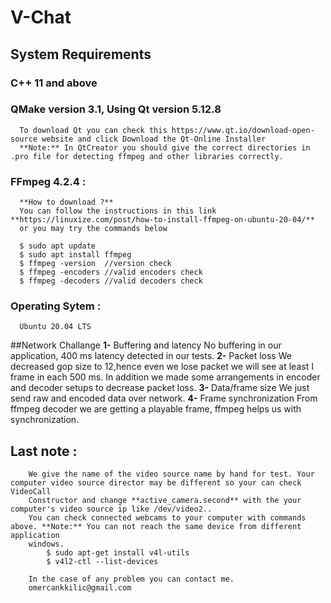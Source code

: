 # V-Chat

## System Requirements  
### C++ 11 and above
### QMake version 3.1, Using Qt version 5.12.8
      To download Qt you can check this https://www.qt.io/download-open-source website and click Download the Qt-Online Installer
      **Note:** In QtCreator you should give the correct directories in .pro file for detecting ffmpeg and other libraries correctly.
### FFmpeg 4.2.4 :
      **How to download ?**
      You can follow the instructions in this link **https://linuxize.com/post/how-to-install-ffmpeg-on-ubuntu-20-04/**
      or you may try the commands below
      
      $ sudo apt update
      $ sudo apt install ffmpeg
      $ ffmpeg -version  //version check
      $ ffmpeg -encoders //valid encoders check
      $ ffmpeg -decoders //valid decoders check
      
### Operating Sytem : 
      Ubuntu 20.04 LTS
      
##Network Challange
  **1-** Buffering and latency
  	 No buffering in our application, 400 ms latency detected in our tests.
  **2-** Packet loss
  	 We decreased gop size to 12,hence even we lose packet we will see at least I frame in each 500 ms. In addition we made some arrangements in encoder and decoder setups to decrease packet loss.
  **3-** Data/frame size
  	 We just send raw and encoded data over network.
  **4-** Frame synchronization
  	 From ffmpeg decoder we are getting a playable frame, ffmpeg helps us with synchronization.
  
## Last note : 
        We give the name of the video source name by hand for test. Your computer video source director may be different so your can check VideoCall 
        Constructor and change **active_camera.second** with the your computer's video source ip like /dev/video2..
        You can check connected webcams to your computer with commands above. **Note:** You can not reach the same device from different application 
        windows.
            $ sudo apt-get install v4l-utils
            $ v4l2-ctl --list-devices

        In the case of any problem you can contact me.
        omercankkilic@gmail.com
